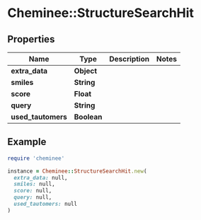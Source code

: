 # Cheminee::StructureSearchHit

## Properties

| Name | Type | Description | Notes |
| ---- | ---- | ----------- | ----- |
| **extra_data** | **Object** |  |  |
| **smiles** | **String** |  |  |
| **score** | **Float** |  |  |
| **query** | **String** |  |  |
| **used_tautomers** | **Boolean** |  |  |

## Example

```ruby
require 'cheminee'

instance = Cheminee::StructureSearchHit.new(
  extra_data: null,
  smiles: null,
  score: null,
  query: null,
  used_tautomers: null
)
```

